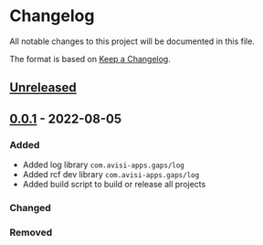 # Changelog
All notable changes to this project will be documented in this file.

The format is based on [Keep a Changelog](https://keepachangelog.com/en/1.0.0/).

## [Unreleased]

## [0.0.1] - 2022-08-05
### Added
- Added log library `com.avisi-apps.gaps/log`
- Added rcf dev library `com.avisi-apps.gaps/log`
- Added build script to build or release all projects

### Changed

### Removed

[Unreleased]: https://github.com/avisi-apps/gaps/compare/v1.0.0...HEAD
[0.0.1]: https://github.com/avisi-apps/gaps/releases/tag/v0.0.1
